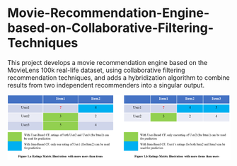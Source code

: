 # Movie-Recommendation-Engine-based-on-Collaborative-Filtering-Techniques
This project develops a movie recommendation engine based on the MovieLens 100k real-life dataset, using collaborative filtering recommendation techniques, and adds a hybridization algorithm to combine results from two independent recommenders into a singular output.

![Picture 1](assets/Picture1.png)
